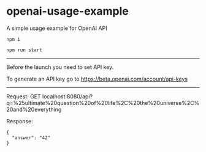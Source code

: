 # openai-usage-example
A simple usage example for OpenAI API

```
npm i
```


```
npm run start
```

---

Before the launch you need to set API key.

To generate an API key go to https://beta.openai.com/account/api-keys

---

Request: GET localhost:8080/api?q=%25ultimate%20question%20of%20life%2C%20the%20universe%2C%20and%20everything

Response:

```
{
  "answer": "42"
}
```
